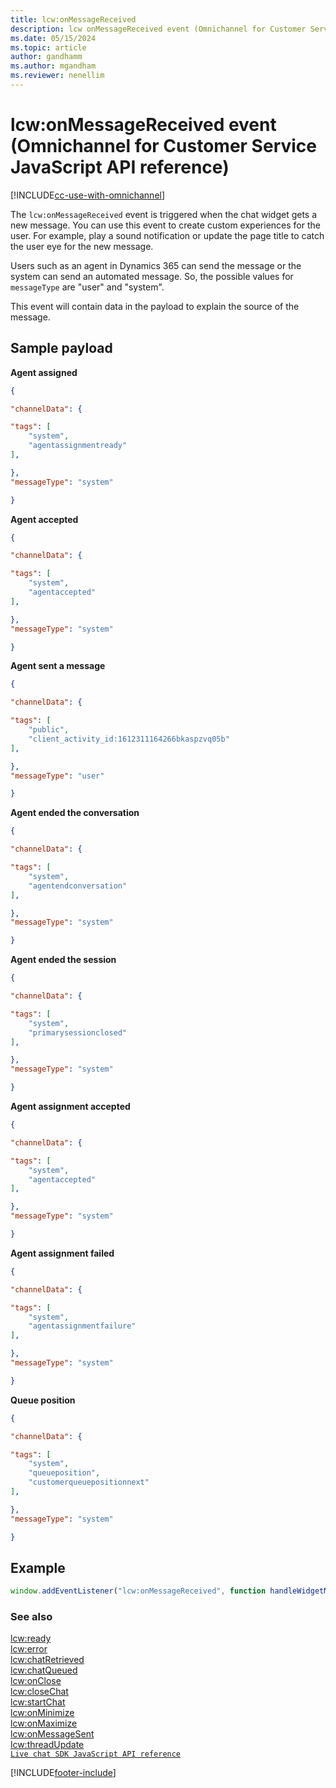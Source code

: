 ```yaml
---
title: lcw:onMessageReceived 
description: lcw onMessageReceived event (Omnichannel for Customer Service JavaScript API reference)
ms.date: 05/15/2024
ms.topic: article
author: gandhamm
ms.author: mgandham
ms.reviewer: nenellim
---
```

# lcw:onMessageReceived event (Omnichannel for Customer Service JavaScript API reference)

[!INCLUDE[cc-use-with-omnichannel](../../../../includes/cc-use-with-omnichannel.md)]

The `lcw:onMessageReceived` event is triggered when the chat widget gets a new message. You can use this event to create custom experiences for the user. For example, play a sound notification or update the page title to catch the user eye for the new message.

Users such as an agent in Dynamics 365 can send the message or the system can send an automated message. So, the possible values for `messageType` are "user" and "system".

This event will contain data in the payload to explain the source of the message.

## Sample payload

**Agent assigned**

```JSON
{ 

"channelData": { 

"tags": [
    "system",
    "agentassignmentready"
],

},
"messageType": "system"

} 
```

**Agent accepted**

```JSON
{ 

"channelData": { 

"tags": [
    "system",
    "agentaccepted"
],

},
"messageType": "system"

} 
```

**Agent sent a message**

```JSON
{ 

"channelData": { 

"tags": [
    "public",
    "client_activity_id:1612311164266bkaspzvq05b"
],

},
"messageType": "user"

} 
```

**Agent ended the conversation**

```JSON
{ 

"channelData": { 

"tags": [
    "system",
    "agentendconversation"
],

},
"messageType": "system"

} 
```

**Agent ended the session**

```JSON
{ 

"channelData": { 

"tags": [
    "system",
    "primarysessionclosed"
],

},
"messageType": "system"

} 
```
**Agent assignment accepted**

```JSON
{ 

"channelData": { 

"tags": [
    "system",
    "agentaccepted"
],

},
"messageType": "system"

} 
```


**Agent assignment failed**

```JSON
{ 

"channelData": { 

"tags": [
    "system",
    "agentassignmentfailure"
],

},
"messageType": "system"

} 
```

**Queue position**

```JSON
{ 

"channelData": { 

"tags": [
    "system",
    "queueposition",
    "customerqueuepositionnext"
],

},
"messageType": "system"

} 
```

## Example

```javascript
window.addEventListener("lcw:onMessageReceived", function handleWidgetMessageReceivedEvent(payload){ // Handle the live chat widget message sent event });
```

### See also
[lcw:ready](lcw-ready.md)  
[lcw:error](lcw-error.md)  
[lcw:chatRetrieved](lcw-chatRetrieved.md)  
[lcw:chatQueued](lcw-chatQueued.md)  
[lcw:onClose](lcw-onclose.md)  
[lcw:closeChat](lcw-closechat.md)  
[lcw:startChat](lcw-startchat.md)   
[lcw:onMinimize](lcw-onminimize.md)  
[lcw:onMaximize](lcw-onmaximize.md)  
[lcw:onMessageSent](lcw-onmessagesent.md)  
[lcw:threadUpdate](lcw-threadUpdate.md)   
[`Live chat SDK JavaScript API reference`](../../omnichannel-reference.md)


[!INCLUDE[footer-include](../../../../includes/footer-banner.md)]
